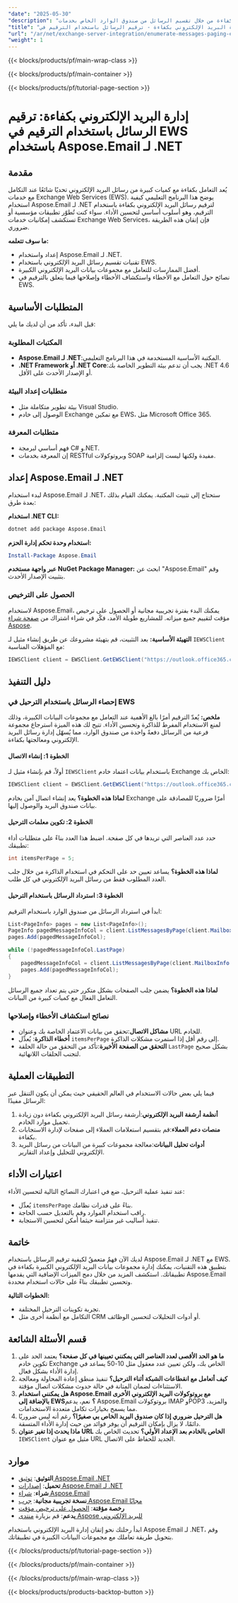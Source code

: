 ```yaml
---
"date": "2025-05-30"
"description": "تعرف على كيفية إدارة مجموعات بيانات البريد الإلكتروني الكبيرة بكفاءة من خلال تقسيم الرسائل من صندوق الوارد الخاص بخدمات Exchange Web Services (EWS) باستخدام Aspose.Email لـ .NET."
"title": "إدارة البريد الإلكتروني بكفاءة - ترقيم الرسائل باستخدام الترقيم في EWS باستخدام Aspose.Email لـ .NET"
"url": "/ar/net/exchange-server-integration/enumerate-messages-paging-ews-aspose-email-net/"
"weight": 1
---
```


{{< blocks/products/pf/main-wrap-class >}}

{{< blocks/products/pf/main-container >}}

{{< blocks/products/pf/tutorial-page-section >}}
# إدارة البريد الإلكتروني بكفاءة: ترقيم الرسائل باستخدام الترقيم في EWS باستخدام Aspose.Email لـ .NET

## مقدمة
يُعد التعامل بكفاءة مع كميات كبيرة من رسائل البريد الإلكتروني تحديًا شائعًا عند التكامل مع خدمات Exchange Web Services (EWS). يوضح هذا البرنامج التعليمي كيفية استخدام Aspose.Email لـ .NET لترقيم رسائل البريد الإلكتروني بكفاءة باستخدام الترقيم، وهو أسلوب أساسي لتحسين الأداء. سواء كنت تُطوّر تطبيقات مؤسسية أو تستكشف إمكانيات خدمات Exchange Web Services، فإن إتقان هذه الطريقة ضروري.

**ما سوف تتعلمه:**
- إعداد واستخدام Aspose.Email لـ .NET.
- تقنيات تقسيم رسائل البريد الإلكتروني باستخدام EWS.
- أفضل الممارسات للتعامل مع مجموعات بيانات البريد الإلكتروني الكبيرة.
- نصائح حول التعامل مع الأخطاء واستكشاف الأخطاء وإصلاحها فيما يتعلق بالترقيم في EWS.

## المتطلبات الأساسية
قبل البدء، تأكد من أن لديك ما يلي:

### المكتبات المطلوبة
- **Aspose.Email لـ .NET**:المكتبة الأساسية المستخدمة في هذا البرنامج التعليمي.
- **.NET Framework أو .NET Core**:يجب أن تدعم بيئة التطوير الخاصة بك .NET 4.6 أو الإصدار الأحدث على الأقل.

### متطلبات إعداد البيئة
- بيئة تطوير متكاملة مثل Visual Studio.
- الوصول إلى خادم Exchange مع تمكين EWS، مثل Microsoft Office 365.

### متطلبات المعرفة
- فهم أساسي لبرمجة C# و.NET.
- إن المعرفة بخدمات RESTful وبروتوكولات SOAP مفيدة ولكنها ليست إلزامية.

## إعداد Aspose.Email لـ .NET
لبدء استخدام Aspose.Email لـ .NET، ستحتاج إلى تثبيت المكتبة. يمكنك القيام بذلك بعدة طرق:

**استخدام .NET CLI:**
```bash
dotnet add package Aspose.Email
```

**استخدام وحدة تحكم إدارة الحزم:**
```powershell
Install-Package Aspose.Email
```

**عبر واجهة مستخدم NuGet Package Manager:**
ابحث عن "Aspose.Email" وقم بتثبيت الإصدار الأحدث.

### الحصول على الترخيص
لاستخدام Aspose.Email، يمكنك البدء بفترة تجريبية مجانية أو الحصول على ترخيص مؤقت لتقييم جميع ميزاته. للمشاريع طويلة الأمد، فكّر في شراء اشتراك من [صفحة شراء Aspose](https://purchase.aspose.com/buy).

**التهيئة الأساسية:**
بعد التثبيت، قم بتهيئة مشروعك عن طريق إنشاء مثيل لـ `IEWSClient` مع المؤهلات المناسبة:

```csharp
IEWSClient client = EWSClient.GetEWSClient("https://outlook.office365.com/ews/exchange.asmx، "اسم المستخدم"، "كلمة المرور");
```

## دليل التنفيذ

### إحصاء الرسائل باستخدام الترحيل في EWS

**ملخص:**
يُعدّ الترقيم أمرًا بالغ الأهمية عند التعامل مع مجموعات البيانات الكبيرة، وذلك لمنع الاستخدام المفرط للذاكرة وتحسين الأداء. تتيح لك هذه الميزة استرجاع مجموعة فرعية من الرسائل دفعةً واحدة من صندوق الوارد، مما يُسهّل إدارة رسائل البريد الإلكتروني ومعالجتها بكفاءة.

#### الخطوة 1: إنشاء الاتصال
أولاً، قم بإنشاء مثيل لـ `IEWSClient` باستخدام بيانات اعتماد خادم Exchange الخاص بك:

```csharp
IEWSClient client = EWSClient.GetEWSClient("https://outlook.office365.com/ews/exchange.asmx، "اسم المستخدم"، "كلمة المرور");
```
**لماذا هذه الخطوة؟** يعد إنشاء اتصال آمن بخادم Exchange أمرًا ضروريًا للمصادقة على بيانات صندوق البريد والوصول إليها.

#### الخطوة 2: تكوين معلمات الترحيل
حدد عدد العناصر التي تريدها في كل صفحة. اضبط هذا العدد بناءً على متطلبات أداء تطبيقك:

```csharp
int itemsPerPage = 5;
```
**لماذا هذه الخطوة؟** يساعد تعيين حد على التحكم في استخدام الذاكرة من خلال جلب العدد المطلوب فقط من رسائل البريد الإلكتروني في كل طلب.

#### الخطوة 3: استرداد الرسائل باستخدام الترحيل
ابدأ في استرداد الرسائل من صندوق الوارد باستخدام الترقيم:

```csharp
List<PageInfo> pages = new List<PageInfo>();
PageInfo pagedMessageInfoCol = client.ListMessagesByPage(client.MailboxInfo.InboxUri, itemsPerPage);
pages.Add(pagedMessageInfoCol);

while (!pagedMessageInfoCol.LastPage)
{
    pagedMessageInfoCol = client.ListMessagesByPage(client.MailboxInfo.InboxUri, itemsPerPage);
    pages.Add(pagedMessageInfoCol);
}
```
**لماذا هذه الخطوة؟** يضمن جلب الصفحات بشكل متكرر حتى يتم تعداد جميع الرسائل التعامل الفعال مع كميات كبيرة من البيانات.

### نصائح استكشاف الأخطاء وإصلاحها
- **مشاكل الاتصال**:تحقق من بيانات الاعتماد الخاصة بك وعنوان URL للخادم.
- **أخطاء الذاكرة**: يُعدِّل `itemsPerPage` إلى رقم أقل إذا استمرت مشكلات الذاكرة.
- **التحقق من الصفحة الأخيرة**:تأكد من التحقق من حالة الحلقة `LastPage` بشكل صحيح لتجنب الحلقات اللانهائية.

## التطبيقات العملية
فيما يلي بعض حالات الاستخدام في العالم الحقيقي حيث يمكن أن يكون التنقل عبر الرسائل مفيدًا:
1. **أنظمة أرشفة البريد الإلكتروني**:أرشفة رسائل البريد الإلكتروني بكفاءة دون زيادة تحميل موارد الخادم.
2. **منصات دعم العملاء**:قم بتقسيم استعلامات العملاء إلى صفحات لإدارة الاستجابات بكفاءة.
3. **أدوات تحليل البيانات**:معالجة مجموعات كبيرة من البيانات من رسائل البريد الإلكتروني للتحليل وإعداد التقارير.

## اعتبارات الأداء
عند تنفيذ عملية الترحيل، ضع في اعتبارك النصائح التالية لتحسين الأداء:
- يُعدِّل `itemsPerPage` بناءً على قدرات نظامك.
- راقب استخدام الموارد وقم بالتعديل حسب الحاجة.
- تنفيذ أساليب غير متزامنة حيثما أمكن لتحسين الاستجابة.

## خاتمة
لديك الآن فهمٌ متعمقٌ لكيفية ترقيم الرسائل باستخدام Aspose.Email لـ .NET مع EWS. بتطبيق هذه التقنيات، يمكنك إدارة مجموعات بيانات البريد الإلكتروني الكبيرة بكفاءة في تطبيقاتك. استكشف المزيد من خلال دمج الميزات الإضافية التي يقدمها Aspose.Email وتحسين تطبيقك بناءً على حالات استخدام محددة.

**الخطوات التالية:**
- تجربة تكوينات الترحيل المختلفة.
- التكامل مع أنظمة أخرى مثل CRM أو أدوات التحليلات لتحسين الوظائف.

## قسم الأسئلة الشائعة
1. **ما هو الحد الأقصى لعدد العناصر التي يمكنني تعيينها في كل صفحة؟**
يعتمد الحد على تكوين خادم Exchange الخاص بك، ولكن تعيين عدد معقول مثل 10-50 يساعد في إدارة الأداء بشكل فعال.
2. **كيف أتعامل مع انقطاعات الشبكة أثناء الترحيل؟**
تنفيذ منطق إعادة المحاولة ومعالجة الاستثناءات لضمان المتانة في حالة حدوث مشكلات اتصال مؤقتة.
3. **هل يمكنني استخدام Aspose.Email مع بروتوكولات البريد الإلكتروني الأخرى بالإضافة إلى EWS؟**
نعم، يدعم Aspose.Email بروتوكولات IMAP وPOP3 والمزيد، مما يسمح بخيارات تكامل متعددة الاستخدامات.
4. **هل الترحيل ضروري إذا كان صندوق البريد الخاص بي صغيرًا؟**
رغم أنه ليس ضروريًا دائمًا، لا يزال بإمكان الترقيم أن يوفر فوائد من حيث إدارة الأداء المتسقة.
5. **ماذا يحدث إذا تغير عنوان URL الخاص بالخادم بعد الإعداد الأولي؟**
تحديث الخاص بك `IEWSClient` مثيل مع عنوان URL الجديد للحفاظ على الاتصال.

## موارد
- **التوثيق**: [توثيق Aspose.Email .NET](https://reference.aspose.com/email/net/)
- **تحميل**: [إصدارات Aspose.Email لـ .NET](https://releases.aspose.com/email/net/)
- **شراء**: [شراء Aspose.Email](https://purchase.aspose.com/buy)
- **نسخة تجريبية مجانية**: [جرب Aspose.Email مجانًا](https://releases.aspose.com/email/net/)
- **رخصة مؤقتة**: [الحصول على ترخيص مؤقت](https://purchase.aspose.com/temporary-license/)
- **يدعم**: قم بزيارة [منتدى Aspose للبريد الإلكتروني](https://forum.aspose.com/c/email/10)

ابدأ رحلتك نحو إتقان إدارة البريد الإلكتروني باستخدام Aspose.Email لـ .NET، وقم بتحويل طريقة تعاملك مع مجموعات البيانات الكبيرة في تطبيقاتك.

{{< /blocks/products/pf/tutorial-page-section >}}

{{< /blocks/products/pf/main-container >}}

{{< /blocks/products/pf/main-wrap-class >}}

{{< blocks/products/products-backtop-button >}}